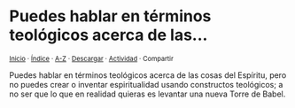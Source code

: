 # Puedes hablar en términos teológicos acerca de las...
<sup>[Inicio](../../../../index.md) · [Índice](../../../../indices/apotegmas.md) · [A-Z](../../../../indices/alfabetico.md) · <a href="../../../../contenido/p/u/e/puedes-hablar-en-terminos-teologicos.html" download="jucardus-puedes-hablar-en-terminos-teologicos.html">Descargar</a> · [Actividad](../../../../indices/actividad.md) · Compartir</sup>

Puedes hablar en términos teológicos acerca de las cosas del Espíritu, pero no puedes crear o inventar espiritualidad usando constructos teológicos; a no ser que lo que en realidad quieras es levantar una nueva Torre de Babel.
